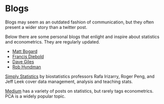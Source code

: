 Blogs 
=====

Blogs may seem as an outdated fashion of communication, but they often present 
a wider story than a twitter post. 

Below there are some personal blogs that enlight and inspire about statistics and econometrics.
They are regularly updated. 

- [Matt Bogard](http://econometricsense.blogspot.com/)
- [Francis Diebold](https://fxdiebold.blogspot.com/)
- [Dave Giles](https://davegiles.blogspot.com/)
- [Rob Hyndman](https://robjhyndman.com/)

[Simply Statistics](https://simplystatistics.org/) by biostatistics 
professors Rafa Irizarry, Roger Peng, and Jeff Leek cover data management, 
analysis and teaching stats.

[Medium](https://medium.com/tag/statistics) has a variety of posts on statistics, but rarely tags econometrics. PCA is a widely popular topic.
